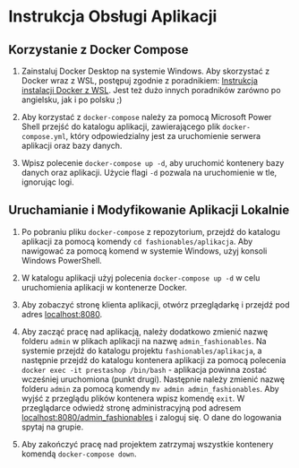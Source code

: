 # Instrukcja Obsługi Aplikacji

## Korzystanie z Docker Compose

1. Zainstaluj Docker Desktop na systemie Windows. Aby skorzystać z Docker wraz z WSL, postępuj zgodnie z poradnikiem: [Instrukcja instalacji Docker z WSL](https://www.youtube.com/watch?v=cMyoSkQZ41E). Jest też dużo innych poradników zarówno po angielsku, jak i po polsku ;)

2. Aby korzystać z `docker-compose` należy za pomocą Microsoft Power Shell przejść do katalogu aplikacji, zawierającego plik `docker-compose.yml`, który odpowiedzialny jest za uruchomienie serwera aplikacji oraz bazy danych.

3. Wpisz polecenie `docker-compose up -d`, aby uruchomić kontenery bazy danych oraz aplikacji. Użycie flagi `-d` pozwala na uruchomienie w tle, ignorując logi. 

## Uruchamianie i Modyfikowanie Aplikacji Lokalnie

1. Po pobraniu pliku `docker-compose` z repozytorium, przejdź do katalogu aplikacji za pomocą komendy `cd fashionables/aplikacja`. Aby nawigować za pomocą komend w systemie Windows, użyj konsoli Windows PowerShell.

2. W katalogu aplikacji użyj polecenia `docker-compose up -d` w celu uruchomienia aplikacji w kontenerze Docker. 

3. Aby zobaczyć stronę klienta aplikacji, otwórz przeglądarkę i przejdź pod adres [localhost:8080](http://localhost:8080).

4. Aby zacząć pracę nad aplikacją, należy dodatkowo zmienić nazwę folderu `admin` w plikach aplikacji na nazwę `admin_fashionables`. Na systemie przejdź do katalogu projektu `fashionables/aplikacja`, a następnie przejdź do katalogu kontenera aplikacji za pomocą polecenia `docker exec -it prestashop /bin/bash` - aplikacja powinna zostać wcześniej uruchomiona (punkt drugi). Następnie należy zmienić nazwę folderu `admin` za pomocą komendy `mv admin admin_fashionables`. Aby wyjść z przeglądu plików kontenera wpisz komendę `exit`. W przeglądarce odwiedź stronę administracyjną pod adresem [localhost:8080/admin_fashionables](http://localhost:8080/admin) i zaloguj się. O dane do logowania spytaj na grupie.

5. Aby zakończyć pracę nad projektem zatrzymaj wszystkie kontenery komendą `docker-compose down`.
